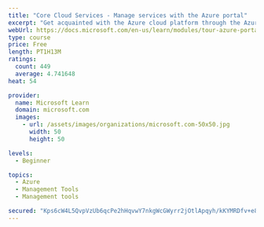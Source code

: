 ```yaml
---
title: "Core Cloud Services - Manage services with the Azure portal"
excerpt: "Get acquainted with the Azure cloud platform through the Azure portal, where you create and manage all of your Azure resources."
webUrl: https://docs.microsoft.com/en-us/learn/modules/tour-azure-portal/
type: course
price: Free
length: PT1H13M
ratings:
  count: 449
  average: 4.741648
heat: 54

provider:
  name: Microsoft Learn
  domain: microsoft.com
  images:
    - url: /assets/images/organizations/microsoft.com-50x50.jpg
      width: 50
      height: 50

levels:
  - Beginner

topics:
  - Azure
  - Management Tools
  - Management tools

secured: "Kps6cW4L5QvpVzUb6qcPe2hHqvwY7nkgWcGWyrr2jOtlApqyh/kKYMRDfv+e8oDtUEj+dGRMVzf4J4X6GBdxBQayxVQMd2Vt5Dbt10m7Pji1pUczIqA6pMRS+1jl4zer2VKADwohGhDo3paz33AQRtIknfS3N/bHf9Gup9YAOmoorWt1YGYARQvFYK0vg6UCtXfOWGGknLShkP7+jooZvD4s1pRsqtv60hzfC3m7yaP3//N0EB1Rjw4iqXzqA6sg0doaK+CH5aNZVdnXYkq4MFEYcq33k1L1zzOUwnrngEkaoS5V5Nkgl4XVQwO9LwR0RpsEh1E2KkkWHp2ot8UgvV83xSWSiBP22z+FCiPERbbC+W9bvNLoWrhhjuJ2dNxnuyCfG5CDH9/ohd0trgUIMQ0Ahmz5nXf6tE/OHz6DkBU=;q80utVPV1TLDSXZ7QZzPaA=="
---
```


